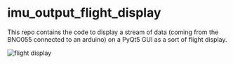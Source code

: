 # imu_output_flight_display
This repo contains the code to display a stream of data (coming from the BNO055 connected to an arduino) on a PyQt5 GUI as a sort of flight display.

![flight display](/imu_output_flight_display/2022113-Flight_Display.png?raw=true "Title")
